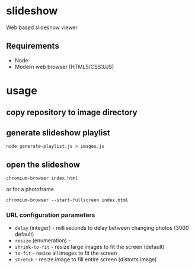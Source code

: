 # slideshow
Web based slideshow viewer

## Requirements
 * Node
 * Modern web browser (HTML5/CSS3/JS)

# usage
## copy repository to image directory
## generate slideshow playlist
```
node generate-playlist.js > images.js
```
## open the slideshow
```
chromium-browser index.html
```
or for a photoframe
```
chromium-browser --start-fullscreen index.html
```
### URL configuration parameters
 * `delay` (integer) - milliseconds to delay between changing photos (3000 default)
 * `resize` (enumeration) -
  * `shrink-to-fit` - resize large images to fit the screen (default)
  * `to-fit` - resize all images to fit the screen
  * `stretch` - resize image to fill entire screen (distorts image)
